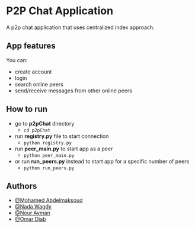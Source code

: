 # P2P Chat Application

A p2p chat application that uses centralized index approach.

## App features

You can:

- create account
- login
- search online peers
- send/receive messages from other online peers

## How to run

- go to **p2pChat** directory
  - `cd p2pChat`
- run **registry.py** file to start connection
  - `python registry.py`
- run **peer_main.py** to start app as a peer
  - `python peer_main.py`
- or run **run_peers.py** instead to start app for a specific number of peers
  - `python run_peers.py`

## Authors

- [@Mohamed Abdelmaksoud](https://github.com/helmy162)
- [@Nada Wagdy](https://github.com/nadaWagdy)
- [@Nour Ayman](https://github.com/NourAbouElMakarem)
- [@Omar Diab](https://github.com/OmarMDiab)
